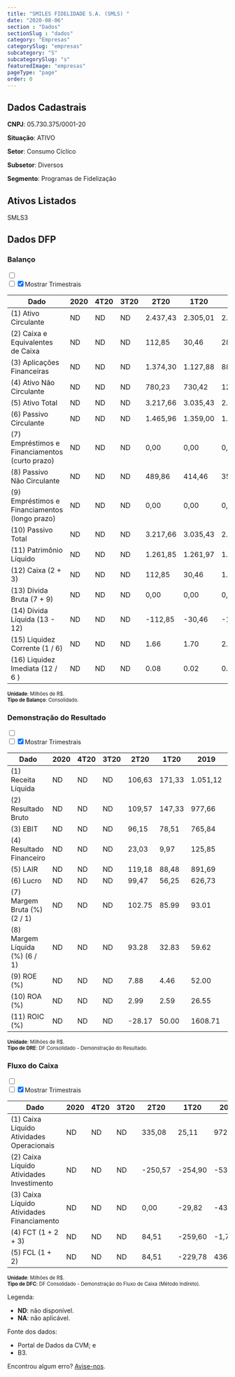 ```yaml
---  
title: "SMILES FIDELIDADE S.A. (SMLS) "  
date: "2020-08-06"  
section : "Dados"  
sectionSlug : "dados"  
category: "Empresas"  
categorySlug: "empresas"  
subcategory: "S"  
subcategorySlug: "s"  
featuredImage: "empresas"  
pageType: "page"  
order: 0  
---
```



## Dados Cadastrais


**CNPJ**: 05.730.375/0001-20

**Situação**: ATIVO

**Setor**: Consumo Cíclico

**Subsetor**: Diversos

**Segmento**: Programas de Fidelização


## Ativos Listados


SMLS3 


## Dados DFP

### Balanço
  
<input type='checkbox' class='toggleCommand' id='toggleBalanco' name='toggleBalanco'>  
<div class='filter-group-balanco'>  
<div class='check_button_balanco'>  
<label for='toggleBalanco'>  
<input type='checkbox' data-filter-col='trimBalanco'><input type='checkbox' data-filter-col='trimBalanco' checked><span>Mostrar Trimestrais</span>  
</label>  
</div>  
</div>  
<div class='overflow balancoTableWrapper'>  
<table class='balancoTable'>  
<thead>  
<tr>  
<th class='dataHeader fixedLeftColumn'>Dado</th>  
<th>2020</th>  
<th class='trimHeader' data-col='trimBalanco'>4T20</th>  
<th class='trimHeader' data-col='trimBalanco'>3T20</th>  
<th class='trimHeader' data-col='trimBalanco'>2T20</th>  
<th class='trimHeader' data-col='trimBalanco'>1T20</th>  
<th>2019</th>  
<th class='trimHeader' data-col='trimBalanco'>4T19</th>  
<th class='trimHeader' data-col='trimBalanco'>3T19</th>  
<th class='trimHeader' data-col='trimBalanco'>2T19</th>  
<th class='trimHeader' data-col='trimBalanco'>1T19</th>  
<th>2018</th>  
<th class='trimHeader' data-col='trimBalanco'>4T18</th>  
<th class='trimHeader' data-col='trimBalanco'>3T18</th>  
<th class='trimHeader' data-col='trimBalanco'>2T18</th>  
<th class='trimHeader' data-col='trimBalanco'>1T18</th>  
<th>2017</th>  
<th class='trimHeader' data-col='trimBalanco'>4T17</th>  
<th class='trimHeader' data-col='trimBalanco'>3T17</th>  
<th class='trimHeader' data-col='trimBalanco'>2T17</th>  
<th class='trimHeader' data-col='trimBalanco'>1T17</th>  
<th>2016</th>  
<th class='trimHeader' data-col='trimBalanco'>4T16</th>  
<th class='trimHeader' data-col='trimBalanco'>3T16</th>  
<th class='trimHeader' data-col='trimBalanco'>2T16</th>  
<th class='trimHeader' data-col='trimBalanco'>1T16</th>  
<th>2015</th>  
<th class='trimHeader' data-col='trimBalanco'>4T15</th>  
<th class='trimHeader' data-col='trimBalanco'>3T15</th>  
<th class='trimHeader' data-col='trimBalanco'>2T15</th>  
<th class='trimHeader' data-col='trimBalanco'>1T15</th>  
</tr>  
</thead>  
<tbody>  
<tr class='trContaAtivo'>  
<td class='leftAlignCell rowDescription fixedLeftColumn'>(1) Ativo Circulante</td>  
<td>ND</td>  
<td data-col='trimBalanco' class='trimData'>ND</td>  
<td data-col='trimBalanco' class='trimData'>ND</td>  
<td data-col='trimBalanco' class='trimData'>2.437,43</td>  
<td data-col='trimBalanco' class='trimData'>2.305,01</td>  
<td>2.763,45</td>  
<td data-col='trimBalanco' class='trimData'>2.763,45</td>  
<td data-col='trimBalanco' class='trimData'>2.557,84</td>  
<td data-col='trimBalanco' class='trimData'>2.383,69</td>  
<td data-col='trimBalanco' class='trimData'>2.580,49</td>  
<td>2.365,79</td>  
<td data-col='trimBalanco' class='trimData'>2.365,79</td>  
<td data-col='trimBalanco' class='trimData'>2.319,74</td>  
<td data-col='trimBalanco' class='trimData'>1.835,19</td>  
<td data-col='trimBalanco' class='trimData'>2.110,45</td>  
<td>1.901,67</td>  
<td data-col='trimBalanco' class='trimData'>1.901,67</td>  
<td data-col='trimBalanco' class='trimData'>1.618,88</td>  
<td data-col='trimBalanco' class='trimData'>1.901,67</td>  
<td data-col='trimBalanco' class='trimData'>1.901,67</td>  
<td>ND</td>  
<td data-col='trimBalanco' class='trimData'>ND</td>  
<td data-col='trimBalanco' class='trimData'>0,00</td>  
<td data-col='trimBalanco' class='trimData'>ND</td>  
<td data-col='trimBalanco' class='trimData'>ND</td>  
<td>ND</td>  
<td data-col='trimBalanco' class='trimData'>ND</td>  
<td data-col='trimBalanco' class='trimData'>ND</td>  
<td data-col='trimBalanco' class='trimData'>ND</td>  
<td data-col='trimBalanco' class='trimData'>ND</td>  
</tr>  
<tr class='trContaAtivo'>  
<td class='leftAlignCell rowDescription fixedLeftColumn'>(2) Caixa e Equivalentes de Caixa</td>  
<td>ND</td>  
<td data-col='trimBalanco' class='trimData'>ND</td>  
<td data-col='trimBalanco' class='trimData'>ND</td>  
<td data-col='trimBalanco' class='trimData'>112,85</td>  
<td data-col='trimBalanco' class='trimData'>30,46</td>  
<td>287,85</td>  
<td data-col='trimBalanco' class='trimData'>287,85</td>  
<td data-col='trimBalanco' class='trimData'>20,98</td>  
<td data-col='trimBalanco' class='trimData'>14,40</td>  
<td data-col='trimBalanco' class='trimData'>688,57</td>  
<td>290,85</td>  
<td data-col='trimBalanco' class='trimData'>290,85</td>  
<td data-col='trimBalanco' class='trimData'>227,05</td>  
<td data-col='trimBalanco' class='trimData'>281,30</td>  
<td data-col='trimBalanco' class='trimData'>291,10</td>  
<td>446,19</td>  
<td data-col='trimBalanco' class='trimData'>446,19</td>  
<td data-col='trimBalanco' class='trimData'>203,68</td>  
<td data-col='trimBalanco' class='trimData'>446,19</td>  
<td data-col='trimBalanco' class='trimData'>446,19</td>  
<td>ND</td>  
<td data-col='trimBalanco' class='trimData'>ND</td>  
<td data-col='trimBalanco' class='trimData'>0,00</td>  
<td data-col='trimBalanco' class='trimData'>ND</td>  
<td data-col='trimBalanco' class='trimData'>ND</td>  
<td>ND</td>  
<td data-col='trimBalanco' class='trimData'>ND</td>  
<td data-col='trimBalanco' class='trimData'>ND</td>  
<td data-col='trimBalanco' class='trimData'>ND</td>  
<td data-col='trimBalanco' class='trimData'>ND</td>  
</tr>  
<tr class='trContaAtivo'>  
<td class='leftAlignCell rowDescription fixedLeftColumn'>(3) Aplicações Financeiras</td>  
<td>ND</td>  
<td data-col='trimBalanco' class='trimData'>ND</td>  
<td data-col='trimBalanco' class='trimData'>ND</td>  
<td data-col='trimBalanco' class='trimData'>1.374,30</td>  
<td data-col='trimBalanco' class='trimData'>1.127,88</td>  
<td>886,07</td>  
<td data-col='trimBalanco' class='trimData'>886,07</td>  
<td data-col='trimBalanco' class='trimData'>926,74</td>  
<td data-col='trimBalanco' class='trimData'>763,84</td>  
<td data-col='trimBalanco' class='trimData'>354,59</td>  
<td>384,46</td>  
<td data-col='trimBalanco' class='trimData'>384,46</td>  
<td data-col='trimBalanco' class='trimData'>519,36</td>  
<td data-col='trimBalanco' class='trimData'>450,43</td>  
<td data-col='trimBalanco' class='trimData'>541,65</td>  
<td>221,24</td>  
<td data-col='trimBalanco' class='trimData'>221,24</td>  
<td data-col='trimBalanco' class='trimData'>173,88</td>  
<td data-col='trimBalanco' class='trimData'>221,24</td>  
<td data-col='trimBalanco' class='trimData'>221,24</td>  
<td>ND</td>  
<td data-col='trimBalanco' class='trimData'>ND</td>  
<td data-col='trimBalanco' class='trimData'>0,00</td>  
<td data-col='trimBalanco' class='trimData'>ND</td>  
<td data-col='trimBalanco' class='trimData'>ND</td>  
<td>ND</td>  
<td data-col='trimBalanco' class='trimData'>ND</td>  
<td data-col='trimBalanco' class='trimData'>ND</td>  
<td data-col='trimBalanco' class='trimData'>ND</td>  
<td data-col='trimBalanco' class='trimData'>ND</td>  
</tr>  
<tr class='trContaAtivo'>  
<td class='leftAlignCell rowDescription fixedLeftColumn'>(4) Ativo Não Circulante</td>  
<td>ND</td>  
<td data-col='trimBalanco' class='trimData'>ND</td>  
<td data-col='trimBalanco' class='trimData'>ND</td>  
<td data-col='trimBalanco' class='trimData'>780,23</td>  
<td data-col='trimBalanco' class='trimData'>730,42</td>  
<td>121,14</td>  
<td data-col='trimBalanco' class='trimData'>121,14</td>  
<td data-col='trimBalanco' class='trimData'>72,51</td>  
<td data-col='trimBalanco' class='trimData'>92,88</td>  
<td data-col='trimBalanco' class='trimData'>136,63</td>  
<td>269,34</td>  
<td data-col='trimBalanco' class='trimData'>269,34</td>  
<td data-col='trimBalanco' class='trimData'>257,73</td>  
<td data-col='trimBalanco' class='trimData'>223,67</td>  
<td data-col='trimBalanco' class='trimData'>242,72</td>  
<td>269,24</td>  
<td data-col='trimBalanco' class='trimData'>269,24</td>  
<td data-col='trimBalanco' class='trimData'>479,32</td>  
<td data-col='trimBalanco' class='trimData'>269,24</td>  
<td data-col='trimBalanco' class='trimData'>269,24</td>  
<td>ND</td>  
<td data-col='trimBalanco' class='trimData'>ND</td>  
<td data-col='trimBalanco' class='trimData'>0,00</td>  
<td data-col='trimBalanco' class='trimData'>ND</td>  
<td data-col='trimBalanco' class='trimData'>ND</td>  
<td>ND</td>  
<td data-col='trimBalanco' class='trimData'>ND</td>  
<td data-col='trimBalanco' class='trimData'>ND</td>  
<td data-col='trimBalanco' class='trimData'>ND</td>  
<td data-col='trimBalanco' class='trimData'>ND</td>  
</tr>  
<tr class='trContaAtivo'>  
<td class='leftAlignCell rowDescription fixedLeftColumn'>(5) Ativo Total</td>  
<td>ND</td>  
<td data-col='trimBalanco' class='trimData'>ND</td>  
<td data-col='trimBalanco' class='trimData'>ND</td>  
<td data-col='trimBalanco' class='trimData'>3.217,66</td>  
<td data-col='trimBalanco' class='trimData'>3.035,43</td>  
<td>2.884,58</td>  
<td data-col='trimBalanco' class='trimData'>2.884,58</td>  
<td data-col='trimBalanco' class='trimData'>2.630,35</td>  
<td data-col='trimBalanco' class='trimData'>2.476,58</td>  
<td data-col='trimBalanco' class='trimData'>2.717,12</td>  
<td>2.635,13</td>  
<td data-col='trimBalanco' class='trimData'>2.635,13</td>  
<td data-col='trimBalanco' class='trimData'>2.577,47</td>  
<td data-col='trimBalanco' class='trimData'>2.058,86</td>  
<td data-col='trimBalanco' class='trimData'>2.353,17</td>  
<td>2.170,91</td>  
<td data-col='trimBalanco' class='trimData'>2.170,91</td>  
<td data-col='trimBalanco' class='trimData'>2.098,20</td>  
<td data-col='trimBalanco' class='trimData'>2.170,91</td>  
<td data-col='trimBalanco' class='trimData'>2.170,91</td>  
<td>ND</td>  
<td data-col='trimBalanco' class='trimData'>ND</td>  
<td data-col='trimBalanco' class='trimData'>0,00</td>  
<td data-col='trimBalanco' class='trimData'>ND</td>  
<td data-col='trimBalanco' class='trimData'>ND</td>  
<td>ND</td>  
<td data-col='trimBalanco' class='trimData'>ND</td>  
<td data-col='trimBalanco' class='trimData'>ND</td>  
<td data-col='trimBalanco' class='trimData'>ND</td>  
<td data-col='trimBalanco' class='trimData'>ND</td>  
</tr>  
<tr class='trContaPassivo'>  
<td class='leftAlignCell rowDescription fixedLeftColumn'>(6) Passivo Circulante</td>  
<td>ND</td>  
<td data-col='trimBalanco' class='trimData'>ND</td>  
<td data-col='trimBalanco' class='trimData'>ND</td>  
<td data-col='trimBalanco' class='trimData'>1.465,96</td>  
<td data-col='trimBalanco' class='trimData'>1.359,00</td>  
<td>1.321,53</td>  
<td data-col='trimBalanco' class='trimData'>1.321,53</td>  
<td data-col='trimBalanco' class='trimData'>1.136,97</td>  
<td data-col='trimBalanco' class='trimData'>1.126,80</td>  
<td data-col='trimBalanco' class='trimData'>1.255,93</td>  
<td>1.347,68</td>  
<td data-col='trimBalanco' class='trimData'>1.347,68</td>  
<td data-col='trimBalanco' class='trimData'>1.343,99</td>  
<td data-col='trimBalanco' class='trimData'>1.057,72</td>  
<td data-col='trimBalanco' class='trimData'>1.135,08</td>  
<td>1.096,36</td>  
<td data-col='trimBalanco' class='trimData'>1.096,36</td>  
<td data-col='trimBalanco' class='trimData'>1.039,89</td>  
<td data-col='trimBalanco' class='trimData'>1.096,36</td>  
<td data-col='trimBalanco' class='trimData'>1.096,36</td>  
<td>ND</td>  
<td data-col='trimBalanco' class='trimData'>ND</td>  
<td data-col='trimBalanco' class='trimData'>0,00</td>  
<td data-col='trimBalanco' class='trimData'>ND</td>  
<td data-col='trimBalanco' class='trimData'>ND</td>  
<td>ND</td>  
<td data-col='trimBalanco' class='trimData'>ND</td>  
<td data-col='trimBalanco' class='trimData'>ND</td>  
<td data-col='trimBalanco' class='trimData'>ND</td>  
<td data-col='trimBalanco' class='trimData'>ND</td>  
</tr>  
<tr class='trContaPassivo'>  
<td class='leftAlignCell rowDescription fixedLeftColumn'>(7) Empréstimos e Financiamentos (curto prazo)</td>  
<td>ND</td>  
<td data-col='trimBalanco' class='trimData'>ND</td>  
<td data-col='trimBalanco' class='trimData'>ND</td>  
<td data-col='trimBalanco' class='trimData'>0,00</td>  
<td data-col='trimBalanco' class='trimData'>0,00</td>  
<td>0,00</td>  
<td data-col='trimBalanco' class='trimData'>0,00</td>  
<td data-col='trimBalanco' class='trimData'>0,00</td>  
<td data-col='trimBalanco' class='trimData'>0,00</td>  
<td data-col='trimBalanco' class='trimData'>0,00</td>  
<td>0,00</td>  
<td data-col='trimBalanco' class='trimData'>0,00</td>  
<td data-col='trimBalanco' class='trimData'>0,00</td>  
<td data-col='trimBalanco' class='trimData'>0,00</td>  
<td data-col='trimBalanco' class='trimData'>0,00</td>  
<td>0,00</td>  
<td data-col='trimBalanco' class='trimData'>0,00</td>  
<td data-col='trimBalanco' class='trimData'>0,00</td>  
<td data-col='trimBalanco' class='trimData'>0,00</td>  
<td data-col='trimBalanco' class='trimData'>0,00</td>  
<td>ND</td>  
<td data-col='trimBalanco' class='trimData'>ND</td>  
<td data-col='trimBalanco' class='trimData'>0,00</td>  
<td data-col='trimBalanco' class='trimData'>ND</td>  
<td data-col='trimBalanco' class='trimData'>ND</td>  
<td>ND</td>  
<td data-col='trimBalanco' class='trimData'>ND</td>  
<td data-col='trimBalanco' class='trimData'>ND</td>  
<td data-col='trimBalanco' class='trimData'>ND</td>  
<td data-col='trimBalanco' class='trimData'>ND</td>  
</tr>  
<tr class='trContaPassivo'>  
<td class='leftAlignCell rowDescription fixedLeftColumn'>(8) Passivo Não Circulante</td>  
<td>ND</td>  
<td data-col='trimBalanco' class='trimData'>ND</td>  
<td data-col='trimBalanco' class='trimData'>ND</td>  
<td data-col='trimBalanco' class='trimData'>489,86</td>  
<td data-col='trimBalanco' class='trimData'>414,46</td>  
<td>357,71</td>  
<td data-col='trimBalanco' class='trimData'>357,71</td>  
<td data-col='trimBalanco' class='trimData'>331,45</td>  
<td data-col='trimBalanco' class='trimData'>337,91</td>  
<td data-col='trimBalanco' class='trimData'>321,34</td>  
<td>273,21</td>  
<td data-col='trimBalanco' class='trimData'>273,21</td>  
<td data-col='trimBalanco' class='trimData'>242,42</td>  
<td data-col='trimBalanco' class='trimData'>222,74</td>  
<td data-col='trimBalanco' class='trimData'>204,15</td>  
<td>202,84</td>  
<td data-col='trimBalanco' class='trimData'>202,84</td>  
<td data-col='trimBalanco' class='trimData'>204,51</td>  
<td data-col='trimBalanco' class='trimData'>202,84</td>  
<td data-col='trimBalanco' class='trimData'>202,84</td>  
<td>ND</td>  
<td data-col='trimBalanco' class='trimData'>ND</td>  
<td data-col='trimBalanco' class='trimData'>0,00</td>  
<td data-col='trimBalanco' class='trimData'>ND</td>  
<td data-col='trimBalanco' class='trimData'>ND</td>  
<td>ND</td>  
<td data-col='trimBalanco' class='trimData'>ND</td>  
<td data-col='trimBalanco' class='trimData'>ND</td>  
<td data-col='trimBalanco' class='trimData'>ND</td>  
<td data-col='trimBalanco' class='trimData'>ND</td>  
</tr>  
<tr class='trContaPassivo'>  
<td class='leftAlignCell rowDescription fixedLeftColumn'>(9) Empréstimos e Financiamentos (longo prazo)</td>  
<td>ND</td>  
<td data-col='trimBalanco' class='trimData'>ND</td>  
<td data-col='trimBalanco' class='trimData'>ND</td>  
<td data-col='trimBalanco' class='trimData'>0,00</td>  
<td data-col='trimBalanco' class='trimData'>0,00</td>  
<td>0,00</td>  
<td data-col='trimBalanco' class='trimData'>0,00</td>  
<td data-col='trimBalanco' class='trimData'>0,00</td>  
<td data-col='trimBalanco' class='trimData'>0,00</td>  
<td data-col='trimBalanco' class='trimData'>0,00</td>  
<td>0,00</td>  
<td data-col='trimBalanco' class='trimData'>0,00</td>  
<td data-col='trimBalanco' class='trimData'>0,00</td>  
<td data-col='trimBalanco' class='trimData'>0,00</td>  
<td data-col='trimBalanco' class='trimData'>0,00</td>  
<td>0,00</td>  
<td data-col='trimBalanco' class='trimData'>0,00</td>  
<td data-col='trimBalanco' class='trimData'>0,00</td>  
<td data-col='trimBalanco' class='trimData'>0,00</td>  
<td data-col='trimBalanco' class='trimData'>0,00</td>  
<td>ND</td>  
<td data-col='trimBalanco' class='trimData'>ND</td>  
<td data-col='trimBalanco' class='trimData'>0,00</td>  
<td data-col='trimBalanco' class='trimData'>ND</td>  
<td data-col='trimBalanco' class='trimData'>ND</td>  
<td>ND</td>  
<td data-col='trimBalanco' class='trimData'>ND</td>  
<td data-col='trimBalanco' class='trimData'>ND</td>  
<td data-col='trimBalanco' class='trimData'>ND</td>  
<td data-col='trimBalanco' class='trimData'>ND</td>  
</tr>  
<tr class='trContaPassivo'>  
<td class='leftAlignCell rowDescription fixedLeftColumn'>(10) Passivo Total</td>  
<td>ND</td>  
<td data-col='trimBalanco' class='trimData'>ND</td>  
<td data-col='trimBalanco' class='trimData'>ND</td>  
<td data-col='trimBalanco' class='trimData'>3.217,66</td>  
<td data-col='trimBalanco' class='trimData'>3.035,43</td>  
<td>2.884,58</td>  
<td data-col='trimBalanco' class='trimData'>2.884,58</td>  
<td data-col='trimBalanco' class='trimData'>2.630,35</td>  
<td data-col='trimBalanco' class='trimData'>2.476,58</td>  
<td data-col='trimBalanco' class='trimData'>2.717,12</td>  
<td>2.635,13</td>  
<td data-col='trimBalanco' class='trimData'>2.635,13</td>  
<td data-col='trimBalanco' class='trimData'>2.577,47</td>  
<td data-col='trimBalanco' class='trimData'>2.058,86</td>  
<td data-col='trimBalanco' class='trimData'>2.353,17</td>  
<td>2.170,91</td>  
<td data-col='trimBalanco' class='trimData'>2.170,91</td>  
<td data-col='trimBalanco' class='trimData'>2.098,20</td>  
<td data-col='trimBalanco' class='trimData'>2.170,91</td>  
<td data-col='trimBalanco' class='trimData'>2.170,91</td>  
<td>ND</td>  
<td data-col='trimBalanco' class='trimData'>ND</td>  
<td data-col='trimBalanco' class='trimData'>0,00</td>  
<td data-col='trimBalanco' class='trimData'>ND</td>  
<td data-col='trimBalanco' class='trimData'>ND</td>  
<td>ND</td>  
<td data-col='trimBalanco' class='trimData'>ND</td>  
<td data-col='trimBalanco' class='trimData'>ND</td>  
<td data-col='trimBalanco' class='trimData'>ND</td>  
<td data-col='trimBalanco' class='trimData'>ND</td>  
</tr>  
<tr class='trContaPassivo'>  
<td class='leftAlignCell rowDescription fixedLeftColumn'>(11) Patrimônio Líquido</td>  
<td>ND</td>  
<td data-col='trimBalanco' class='trimData'>ND</td>  
<td data-col='trimBalanco' class='trimData'>ND</td>  
<td data-col='trimBalanco' class='trimData'>1.261,85</td>  
<td data-col='trimBalanco' class='trimData'>1.261,97</td>  
<td>1.205,34</td>  
<td data-col='trimBalanco' class='trimData'>1.205,34</td>  
<td data-col='trimBalanco' class='trimData'>1.161,93</td>  
<td data-col='trimBalanco' class='trimData'>1.011,87</td>  
<td data-col='trimBalanco' class='trimData'>1.139,85</td>  
<td>1.014,23</td>  
<td data-col='trimBalanco' class='trimData'>1.014,23</td>  
<td data-col='trimBalanco' class='trimData'>991,06</td>  
<td data-col='trimBalanco' class='trimData'>778,40</td>  
<td data-col='trimBalanco' class='trimData'>1.013,94</td>  
<td>871,72</td>  
<td data-col='trimBalanco' class='trimData'>871,72</td>  
<td data-col='trimBalanco' class='trimData'>853,80</td>  
<td data-col='trimBalanco' class='trimData'>871,72</td>  
<td data-col='trimBalanco' class='trimData'>871,72</td>  
<td>ND</td>  
<td data-col='trimBalanco' class='trimData'>ND</td>  
<td data-col='trimBalanco' class='trimData'>0,00</td>  
<td data-col='trimBalanco' class='trimData'>ND</td>  
<td data-col='trimBalanco' class='trimData'>ND</td>  
<td>ND</td>  
<td data-col='trimBalanco' class='trimData'>ND</td>  
<td data-col='trimBalanco' class='trimData'>ND</td>  
<td data-col='trimBalanco' class='trimData'>ND</td>  
<td data-col='trimBalanco' class='trimData'>ND</td>  
</tr>  
<tr>  
<td class='leftAlignCell rowDescription fixedLeftColumn'>(12) Caixa (2 + 3)</td>  
<td>ND</td>  
<td data-col='trimBalanco' class='trimData'>ND</td>  
<td data-col='trimBalanco' class='trimData'>ND</td>  
<td class='positiveNumber trimData' data-col='trimBalanco'>112,85</td>  
<td class='positiveNumber trimData' data-col='trimBalanco'>30,46</td>  
<td class='positiveNumber'>1.173,91</td>  
<td class='positiveNumber trimData' data-col='trimBalanco'>287,85</td>  
<td class='positiveNumber trimData' data-col='trimBalanco'>20,98</td>  
<td class='positiveNumber trimData' data-col='trimBalanco'>14,40</td>  
<td class='positiveNumber trimData' data-col='trimBalanco'>688,57</td>  
<td class='positiveNumber'>675,31</td>  
<td class='positiveNumber trimData' data-col='trimBalanco'>290,85</td>  
<td class='positiveNumber trimData' data-col='trimBalanco'>227,05</td>  
<td class='positiveNumber trimData' data-col='trimBalanco'>281,30</td>  
<td class='positiveNumber trimData' data-col='trimBalanco'>291,10</td>  
<td class='positiveNumber'>667,43</td>  
<td class='positiveNumber trimData' data-col='trimBalanco'>446,19</td>  
<td class='positiveNumber trimData' data-col='trimBalanco'>203,68</td>  
<td class='positiveNumber trimData' data-col='trimBalanco'>446,19</td>  
<td class='positiveNumber trimData' data-col='trimBalanco'>446,19</td>  
<td>ND</td>  
<td data-col='trimBalanco' class='trimData'>ND</td>  
<td class='negativeNumber trimData' data-col='trimBalanco'>0,00</td>  
<td data-col='trimBalanco' class='trimData'>ND</td>  
<td data-col='trimBalanco' class='trimData'>ND</td>  
<td>ND</td>  
<td data-col='trimBalanco' class='trimData'>ND</td>  
<td data-col='trimBalanco' class='trimData'>ND</td>  
<td data-col='trimBalanco' class='trimData'>ND</td>  
<td data-col='trimBalanco' class='trimData'>ND</td>  
</tr>  
<tr class='trDividaBruta'>  
<td class='leftAlignCell rowDescription fixedLeftColumn'>(13) Dívida Bruta (7 + 9)</td>  
<td>ND</td>  
<td data-col='trimBalanco' class='trimData'>ND</td>  
<td data-col='trimBalanco' class='trimData'>ND</td>  
<td class='positiveNumber trimData' data-col='trimBalanco'>0,00</td>  
<td class='positiveNumber trimData' data-col='trimBalanco'>0,00</td>  
<td class='positiveNumber'>0,00</td>  
<td class='positiveNumber trimData' data-col='trimBalanco'>0,00</td>  
<td class='positiveNumber trimData' data-col='trimBalanco'>0,00</td>  
<td class='positiveNumber trimData' data-col='trimBalanco'>0,00</td>  
<td class='positiveNumber trimData' data-col='trimBalanco'>0,00</td>  
<td class='positiveNumber'>0,00</td>  
<td class='positiveNumber trimData' data-col='trimBalanco'>0,00</td>  
<td class='positiveNumber trimData' data-col='trimBalanco'>0,00</td>  
<td class='positiveNumber trimData' data-col='trimBalanco'>0,00</td>  
<td class='positiveNumber trimData' data-col='trimBalanco'>0,00</td>  
<td class='positiveNumber'>0,00</td>  
<td class='positiveNumber trimData' data-col='trimBalanco'>0,00</td>  
<td class='positiveNumber trimData' data-col='trimBalanco'>0,00</td>  
<td class='positiveNumber trimData' data-col='trimBalanco'>0,00</td>  
<td class='positiveNumber trimData' data-col='trimBalanco'>0,00</td>  
<td>ND</td>  
<td data-col='trimBalanco' class='trimData'>ND</td>  
<td class='positiveNumber trimData' data-col='trimBalanco'>0,00</td>  
<td data-col='trimBalanco' class='trimData'>ND</td>  
<td data-col='trimBalanco' class='trimData'>ND</td>  
<td>ND</td>  
<td data-col='trimBalanco' class='trimData'>ND</td>  
<td data-col='trimBalanco' class='trimData'>ND</td>  
<td data-col='trimBalanco' class='trimData'>ND</td>  
<td data-col='trimBalanco' class='trimData'>ND</td>  
</tr>  
<tr>  
<td class='leftAlignCell rowDescription fixedLeftColumn'>(14) Dívida Líquida  (13 - 12)</td>  
<td>ND</td>  
<td data-col='trimBalanco' class='trimData'>ND</td>  
<td data-col='trimBalanco' class='trimData'>ND</td>  
<td class='positiveNumber trimData' data-col='trimBalanco'>-112,85</td>  
<td class='positiveNumber trimData' data-col='trimBalanco'>-30,46</td>  
<td class='positiveNumber'>-1.173,91</td>  
<td class='positiveNumber trimData' data-col='trimBalanco'>-287,85</td>  
<td class='positiveNumber trimData' data-col='trimBalanco'>-20,98</td>  
<td class='positiveNumber trimData' data-col='trimBalanco'>-14,40</td>  
<td class='positiveNumber trimData' data-col='trimBalanco'>-688,57</td>  
<td class='positiveNumber'>-675,31</td>  
<td class='positiveNumber trimData' data-col='trimBalanco'>-290,85</td>  
<td class='positiveNumber trimData' data-col='trimBalanco'>-227,05</td>  
<td class='positiveNumber trimData' data-col='trimBalanco'>-281,30</td>  
<td class='positiveNumber trimData' data-col='trimBalanco'>-291,10</td>  
<td class='positiveNumber'>-667,43</td>  
<td class='positiveNumber trimData' data-col='trimBalanco'>-446,19</td>  
<td class='positiveNumber trimData' data-col='trimBalanco'>-203,68</td>  
<td class='positiveNumber trimData' data-col='trimBalanco'>-446,19</td>  
<td class='positiveNumber trimData' data-col='trimBalanco'>-446,19</td>  
<td>ND</td>  
<td data-col='trimBalanco' class='trimData'>ND</td>  
<td class='positiveNumber trimData' data-col='trimBalanco'>0,00</td>  
<td data-col='trimBalanco' class='trimData'>ND</td>  
<td data-col='trimBalanco' class='trimData'>ND</td>  
<td>ND</td>  
<td data-col='trimBalanco' class='trimData'>ND</td>  
<td data-col='trimBalanco' class='trimData'>ND</td>  
<td data-col='trimBalanco' class='trimData'>ND</td>  
<td data-col='trimBalanco' class='trimData'>ND</td>  
</tr>  
<tr>  
<td class='leftAlignCell rowDescription fixedLeftColumn'>(15) Liquidez Corrente (1 / 6)</td>  
<td>ND</td>  
<td data-col='trimBalanco' class='trimData'>ND</td>  
<td data-col='trimBalanco' class='trimData'>ND</td>  
<td data-col='trimBalanco' class='trimData'>1.66</td>  
<td data-col='trimBalanco' class='trimData'>1.70</td>  
<td>2.09</td>  
<td data-col='trimBalanco' class='trimData'>2.09</td>  
<td data-col='trimBalanco' class='trimData'>2.25</td>  
<td data-col='trimBalanco' class='trimData'>2.12</td>  
<td data-col='trimBalanco' class='trimData'>2.05</td>  
<td>1.76</td>  
<td data-col='trimBalanco' class='trimData'>1.76</td>  
<td data-col='trimBalanco' class='trimData'>1.73</td>  
<td data-col='trimBalanco' class='trimData'>1.74</td>  
<td data-col='trimBalanco' class='trimData'>1.86</td>  
<td>1.73</td>  
<td data-col='trimBalanco' class='trimData'>1.73</td>  
<td data-col='trimBalanco' class='trimData'>1.56</td>  
<td data-col='trimBalanco' class='trimData'>1.73</td>  
<td data-col='trimBalanco' class='trimData'>1.73</td>  
<td>ND</td>  
<td data-col='trimBalanco' class='trimData'>ND</td>  
<td data-col='trimBalanco' class='trimData'>NA</td>  
<td data-col='trimBalanco' class='trimData'>ND</td>  
<td data-col='trimBalanco' class='trimData'>ND</td>  
<td>ND</td>  
<td data-col='trimBalanco' class='trimData'>ND</td>  
<td data-col='trimBalanco' class='trimData'>ND</td>  
<td data-col='trimBalanco' class='trimData'>ND</td>  
<td data-col='trimBalanco' class='trimData'>ND</td>  
</tr>  
<tr>  
<td class='leftAlignCell rowDescription fixedLeftColumn'>(16) Liquidez Imediata  (12 / 6 )</td>  
<td>ND</td>  
<td data-col='trimBalanco' class='trimData'>ND</td>  
<td data-col='trimBalanco' class='trimData'>ND</td>  
<td data-col='trimBalanco' class='trimData'>0.08</td>  
<td data-col='trimBalanco' class='trimData'>0.02</td>  
<td>0.89</td>  
<td data-col='trimBalanco' class='trimData'>0.22</td>  
<td data-col='trimBalanco' class='trimData'>0.02</td>  
<td data-col='trimBalanco' class='trimData'>0.01</td>  
<td data-col='trimBalanco' class='trimData'>0.55</td>  
<td>0.50</td>  
<td data-col='trimBalanco' class='trimData'>0.22</td>  
<td data-col='trimBalanco' class='trimData'>0.17</td>  
<td data-col='trimBalanco' class='trimData'>0.27</td>  
<td data-col='trimBalanco' class='trimData'>0.26</td>  
<td>0.61</td>  
<td data-col='trimBalanco' class='trimData'>0.41</td>  
<td data-col='trimBalanco' class='trimData'>0.20</td>  
<td data-col='trimBalanco' class='trimData'>0.41</td>  
<td data-col='trimBalanco' class='trimData'>0.41</td>  
<td>ND</td>  
<td data-col='trimBalanco' class='trimData'>ND</td>  
<td data-col='trimBalanco' class='trimData'>NA</td>  
<td data-col='trimBalanco' class='trimData'>ND</td>  
<td data-col='trimBalanco' class='trimData'>ND</td>  
<td>ND</td>  
<td data-col='trimBalanco' class='trimData'>ND</td>  
<td data-col='trimBalanco' class='trimData'>ND</td>  
<td data-col='trimBalanco' class='trimData'>ND</td>  
<td data-col='trimBalanco' class='trimData'>ND</td>  
</tr>  
</tbody>  
</table>  
</div>  
<p style='font-size:0.7rem; margin:0px;'><strong>Unidade</strong>: Milhões de R$.</p>  
<p style='font-size:0.7rem; margin:0px;'><strong>Tipo de Balanço</strong>: Consolidado.</p>


### Demonstração do Resultado
  
<input type='checkbox' class='toggleCommand' id='toggleDRE' name='toggleDRE'>  
<div class='filter-group-dre'>  
<div class='check_button_dre'>  
<label for='toggleDRE'>  
<input type='checkbox' data-filter-col='trimDRE'><input type='checkbox' data-filter-col='trimDRE' checked><span>Mostrar Trimestrais</span>  
</label>  
</div>  
</div>  
<div class='overflow balancoTableWrapper'>  
<table class='balancoTable'>  
<thead>  
<tr>  
<th class='dataHeader fixedLeftColumn'>Dado</th>  
<th>2020</th>  
<th class='trimHeader' data-col='trimDRE'>4T20</th>  
<th class='trimHeader' data-col='trimDRE'>3T20</th>  
<th class='trimHeader' data-col='trimDRE'>2T20</th>  
<th class='trimHeader' data-col='trimDRE'>1T20</th>  
<th>2019</th>  
<th class='trimHeader' data-col='trimDRE'>4T19</th>  
<th class='trimHeader' data-col='trimDRE'>3T19</th>  
<th class='trimHeader' data-col='trimDRE'>2T19</th>  
<th class='trimHeader' data-col='trimDRE'>1T19</th>  
<th>2018</th>  
<th class='trimHeader' data-col='trimDRE'>4T18</th>  
<th class='trimHeader' data-col='trimDRE'>3T18</th>  
<th class='trimHeader' data-col='trimDRE'>2T18</th>  
<th class='trimHeader' data-col='trimDRE'>1T18</th>  
<th>2017</th>  
<th class='trimHeader' data-col='trimDRE'>4T17</th>  
<th class='trimHeader' data-col='trimDRE'>3T17</th>  
<th class='trimHeader' data-col='trimDRE'>2T17</th>  
<th class='trimHeader' data-col='trimDRE'>1T17</th>  
<th>2016</th>  
<th class='trimHeader' data-col='trimDRE'>4T16</th>  
<th class='trimHeader' data-col='trimDRE'>3T16</th>  
<th class='trimHeader' data-col='trimDRE'>2T16</th>  
<th class='trimHeader' data-col='trimDRE'>1T16</th>  
<th>2015</th>  
<th class='trimHeader' data-col='trimDRE'>4T15</th>  
<th class='trimHeader' data-col='trimDRE'>3T15</th>  
<th class='trimHeader' data-col='trimDRE'>2T15</th>  
<th class='trimHeader' data-col='trimDRE'>1T15</th>  
</tr>  
</thead>  
<tbody>  
<tr class='trDRE'>  
<td class='leftAlignCell rowDescription fixedLeftColumn'>(1) Receita Líquida</td>  
<td>ND</td>  
<td data-col='trimDRE' class='trimData'>ND</td>  
<td data-col='trimDRE' class='trimData'>ND</td>  
<td data-col='trimDRE' class='trimData' >106,63</td>  
<td data-col='trimDRE' class='trimData' >171,33</td>  
<td>1.051,12</td>  
<td data-col='trimDRE' class='trimData' >253,26</td>  
<td data-col='trimDRE' class='trimData' >279,33</td>  
<td data-col='trimDRE' class='trimData' >277,96</td>  
<td data-col='trimDRE' class='trimData' >240,57</td>  
<td>987,44</td>  
<td data-col='trimDRE' class='trimData' >278,89</td>  
<td data-col='trimDRE' class='trimData' >263,35</td>  
<td data-col='trimDRE' class='trimData' >198,12</td>  
<td data-col='trimDRE' class='trimData' >247,08</td>  
<td>452,11</td>  
<td data-col='trimDRE' class='trimData' >11,32</td>  
<td data-col='trimDRE' class='trimData' >440,79</td>  
<td data-col='trimDRE' class='trimData' >0,00</td>  
<td data-col='trimDRE' class='trimData' >0,00</td>  
<td>0,00</td>  
<td data-col='trimDRE' class='trimData' >0,00</td>  
<td data-col='trimDRE' class='trimData' >0,00</td>  
<td data-col='trimDRE' class='trimData'>ND</td>  
<td data-col='trimDRE' class='trimData'>ND</td>  
<td>ND</td>  
<td data-col='trimDRE' class='trimData'>ND</td>  
<td data-col='trimDRE' class='trimData'>ND</td>  
<td data-col='trimDRE' class='trimData'>ND</td>  
<td data-col='trimDRE' class='trimData'>ND</td>  
</tr>  
<tr class='trDRE'>  
<td class='leftAlignCell rowDescription fixedLeftColumn'>(2) Resultado Bruto</td>  
<td>ND</td>  
<td data-col='trimDRE' class='trimData'>ND</td>  
<td data-col='trimDRE' class='trimData'>ND</td>  
<td data-col='trimDRE' class='trimData positiveNumberGreen' >109,57</td>  
<td data-col='trimDRE' class='trimData positiveNumberGreen' >147,33</td>  
<td class='positiveNumberGreen'>977,66</td>  
<td data-col='trimDRE' class='trimData positiveNumberGreen' >237,47</td>  
<td data-col='trimDRE' class='trimData positiveNumberGreen' >259,95</td>  
<td data-col='trimDRE' class='trimData positiveNumberGreen' >256,90</td>  
<td data-col='trimDRE' class='trimData positiveNumberGreen' >223,34</td>  
<td class='positiveNumberGreen'>929,06</td>  
<td data-col='trimDRE' class='trimData positiveNumberGreen' >262,49</td>  
<td data-col='trimDRE' class='trimData positiveNumberGreen' >248,57</td>  
<td data-col='trimDRE' class='trimData positiveNumberGreen' >183,50</td>  
<td data-col='trimDRE' class='trimData positiveNumberGreen' >234,50</td>  
<td class='positiveNumberGreen'>426,87</td>  
<td data-col='trimDRE' class='trimData positiveNumberGreen' >221,76</td>  
<td data-col='trimDRE' class='trimData positiveNumberGreen' >205,12</td>  
<td data-col='trimDRE' class='trimData negativeNumber' >0,00</td>  
<td data-col='trimDRE' class='trimData negativeNumber' >0,00</td>  
<td class='negativeNumber'>0,00</td>  
<td data-col='trimDRE' class='trimData negativeNumber' >0,00</td>  
<td data-col='trimDRE' class='trimData negativeNumber' >0,00</td>  
<td data-col='trimDRE' class='trimData'>ND</td>  
<td data-col='trimDRE' class='trimData'>ND</td>  
<td>ND</td>  
<td data-col='trimDRE' class='trimData'>ND</td>  
<td data-col='trimDRE' class='trimData'>ND</td>  
<td data-col='trimDRE' class='trimData'>ND</td>  
<td data-col='trimDRE' class='trimData'>ND</td>  
</tr>  
<tr class='trDRE'>  
<td class='leftAlignCell rowDescription fixedLeftColumn'>(3) EBIT</td>  
<td>ND</td>  
<td data-col='trimDRE' class='trimData'>ND</td>  
<td data-col='trimDRE' class='trimData'>ND</td>  
<td data-col='trimDRE' class='trimData positiveNumberGreen' >96,15</td>  
<td data-col='trimDRE' class='trimData positiveNumberGreen' >78,51</td>  
<td class='positiveNumberGreen'>765,84</td>  
<td data-col='trimDRE' class='trimData positiveNumberGreen' >226,84</td>  
<td data-col='trimDRE' class='trimData positiveNumberGreen' >198,65</td>  
<td data-col='trimDRE' class='trimData positiveNumberGreen' >174,66</td>  
<td data-col='trimDRE' class='trimData positiveNumberGreen' >165,69</td>  
<td class='positiveNumberGreen'>741,97</td>  
<td data-col='trimDRE' class='trimData positiveNumberGreen' >200,41</td>  
<td data-col='trimDRE' class='trimData positiveNumberGreen' >227,08</td>  
<td data-col='trimDRE' class='trimData positiveNumberGreen' >130,47</td>  
<td data-col='trimDRE' class='trimData positiveNumberGreen' >184,01</td>  
<td class='positiveNumberGreen'>301,81</td>  
<td data-col='trimDRE' class='trimData positiveNumberGreen' >145,63</td>  
<td data-col='trimDRE' class='trimData positiveNumberGreen' >159,62</td>  
<td data-col='trimDRE' class='trimData negativeNumber' >-3,44</td>  
<td data-col='trimDRE' class='trimData negativeNumber' >0,00</td>  
<td class='negativeNumber'>0,00</td>  
<td data-col='trimDRE' class='trimData negativeNumber' >0,00</td>  
<td data-col='trimDRE' class='trimData negativeNumber' >0,00</td>  
<td data-col='trimDRE' class='trimData'>ND</td>  
<td data-col='trimDRE' class='trimData'>ND</td>  
<td>ND</td>  
<td data-col='trimDRE' class='trimData'>ND</td>  
<td data-col='trimDRE' class='trimData'>ND</td>  
<td data-col='trimDRE' class='trimData'>ND</td>  
<td data-col='trimDRE' class='trimData'>ND</td>  
</tr>  
<tr class='trDRE'>  
<td class='leftAlignCell rowDescription fixedLeftColumn'>(4) Resultado Financeiro</td>  
<td>ND</td>  
<td data-col='trimDRE' class='trimData'>ND</td>  
<td data-col='trimDRE' class='trimData'>ND</td>  
<td data-col='trimDRE' class='trimData positiveNumberGreen' >23,03</td>  
<td data-col='trimDRE' class='trimData positiveNumberGreen' >9,97</td>  
<td class='positiveNumberGreen'>125,85</td>  
<td data-col='trimDRE' class='trimData positiveNumberGreen' >29,33</td>  
<td data-col='trimDRE' class='trimData positiveNumberGreen' >29,46</td>  
<td data-col='trimDRE' class='trimData positiveNumberGreen' >33,00</td>  
<td data-col='trimDRE' class='trimData positiveNumberGreen' >34,07</td>  
<td class='positiveNumberGreen'>221,53</td>  
<td data-col='trimDRE' class='trimData positiveNumberGreen' >41,81</td>  
<td data-col='trimDRE' class='trimData positiveNumberGreen' >96,68</td>  
<td data-col='trimDRE' class='trimData positiveNumberGreen' >38,07</td>  
<td data-col='trimDRE' class='trimData positiveNumberGreen' >44,97</td>  
<td class='positiveNumberGreen'>96,57</td>  
<td data-col='trimDRE' class='trimData positiveNumberGreen' >45,21</td>  
<td data-col='trimDRE' class='trimData positiveNumberGreen' >52,37</td>  
<td data-col='trimDRE' class='trimData negativeNumber' >-1,01</td>  
<td data-col='trimDRE' class='trimData negativeNumber' >0,00</td>  
<td class='negativeNumber'>0,00</td>  
<td data-col='trimDRE' class='trimData negativeNumber' >0,00</td>  
<td data-col='trimDRE' class='trimData negativeNumber' >0,00</td>  
<td data-col='trimDRE' class='trimData'>ND</td>  
<td data-col='trimDRE' class='trimData'>ND</td>  
<td>ND</td>  
<td data-col='trimDRE' class='trimData'>ND</td>  
<td data-col='trimDRE' class='trimData'>ND</td>  
<td data-col='trimDRE' class='trimData'>ND</td>  
<td data-col='trimDRE' class='trimData'>ND</td>  
</tr>  
<tr class='trDRE'>  
<td class='leftAlignCell rowDescription fixedLeftColumn'>(5) LAIR</td>  
<td>ND</td>  
<td data-col='trimDRE' class='trimData'>ND</td>  
<td data-col='trimDRE' class='trimData'>ND</td>  
<td data-col='trimDRE' class='trimData positiveNumberGreen' >119,18</td>  
<td data-col='trimDRE' class='trimData positiveNumberGreen' >88,48</td>  
<td class='positiveNumberGreen'>891,69</td>  
<td data-col='trimDRE' class='trimData positiveNumberGreen' >256,17</td>  
<td data-col='trimDRE' class='trimData positiveNumberGreen' >228,12</td>  
<td data-col='trimDRE' class='trimData positiveNumberGreen' >207,66</td>  
<td data-col='trimDRE' class='trimData positiveNumberGreen' >199,75</td>  
<td class='positiveNumberGreen'>963,49</td>  
<td data-col='trimDRE' class='trimData positiveNumberGreen' >242,21</td>  
<td data-col='trimDRE' class='trimData positiveNumberGreen' >323,76</td>  
<td data-col='trimDRE' class='trimData positiveNumberGreen' >168,54</td>  
<td data-col='trimDRE' class='trimData positiveNumberGreen' >228,98</td>  
<td class='positiveNumberGreen'>398,38</td>  
<td data-col='trimDRE' class='trimData positiveNumberGreen' >190,85</td>  
<td data-col='trimDRE' class='trimData positiveNumberGreen' >211,98</td>  
<td data-col='trimDRE' class='trimData negativeNumber' >-4,44</td>  
<td data-col='trimDRE' class='trimData negativeNumber' >0,00</td>  
<td class='negativeNumber'>0,00</td>  
<td data-col='trimDRE' class='trimData negativeNumber' >0,00</td>  
<td data-col='trimDRE' class='trimData negativeNumber' >0,00</td>  
<td data-col='trimDRE' class='trimData'>ND</td>  
<td data-col='trimDRE' class='trimData'>ND</td>  
<td>ND</td>  
<td data-col='trimDRE' class='trimData'>ND</td>  
<td data-col='trimDRE' class='trimData'>ND</td>  
<td data-col='trimDRE' class='trimData'>ND</td>  
<td data-col='trimDRE' class='trimData'>ND</td>  
</tr>  
<tr class='trDRE'>  
<td class='leftAlignCell rowDescription fixedLeftColumn'>(6) Lucro</td>  
<td>ND</td>  
<td data-col='trimDRE' class='trimData'>ND</td>  
<td data-col='trimDRE' class='trimData'>ND</td>  
<td data-col='trimDRE' class='trimData positiveNumberGreen' >99,47</td>  
<td data-col='trimDRE' class='trimData positiveNumberGreen' >56,25</td>  
<td class='positiveNumberGreen'>626,73</td>  
<td data-col='trimDRE' class='trimData positiveNumberGreen' >179,54</td>  
<td data-col='trimDRE' class='trimData positiveNumberGreen' >149,56</td>  
<td data-col='trimDRE' class='trimData positiveNumberGreen' >155,72</td>  
<td data-col='trimDRE' class='trimData positiveNumberGreen' >141,91</td>  
<td class='positiveNumberGreen'>645,84</td>  
<td data-col='trimDRE' class='trimData positiveNumberGreen' >164,56</td>  
<td data-col='trimDRE' class='trimData positiveNumberGreen' >212,11</td>  
<td data-col='trimDRE' class='trimData positiveNumberGreen' >114,16</td>  
<td data-col='trimDRE' class='trimData positiveNumberGreen' >155,01</td>  
<td class='positiveNumberGreen'>458,05</td>  
<td data-col='trimDRE' class='trimData positiveNumberGreen' >122,99</td>  
<td data-col='trimDRE' class='trimData positiveNumberGreen' >339,50</td>  
<td data-col='trimDRE' class='trimData negativeNumber' >-4,44</td>  
<td data-col='trimDRE' class='trimData negativeNumber' >0,00</td>  
<td class='negativeNumber'>0,00</td>  
<td data-col='trimDRE' class='trimData negativeNumber' >0,00</td>  
<td data-col='trimDRE' class='trimData negativeNumber' >0,00</td>  
<td data-col='trimDRE' class='trimData'>ND</td>  
<td data-col='trimDRE' class='trimData'>ND</td>  
<td>ND</td>  
<td data-col='trimDRE' class='trimData'>ND</td>  
<td data-col='trimDRE' class='trimData'>ND</td>  
<td data-col='trimDRE' class='trimData'>ND</td>  
<td data-col='trimDRE' class='trimData'>ND</td>  
</tr>  
<tr class='trDREMargem'>  
<td class='leftAlignCell rowDescription fixedLeftColumn'>(7) Margem Bruta (%) (2 / 1)</td>  
<td>ND</td>  
<td data-col='trimDRE' class='trimData'>ND</td>  
<td data-col='trimDRE' class='trimData'>ND</td>  
<td data-col='trimDRE' class='trimData'>102.75</td>  
<td data-col='trimDRE' class='trimData'>85.99</td>  
<td>93.01</td>  
<td data-col='trimDRE' class='trimData'>93.76</td>  
<td data-col='trimDRE' class='trimData'>93.06</td>  
<td data-col='trimDRE' class='trimData'>92.42</td>  
<td data-col='trimDRE' class='trimData'>92.84</td>  
<td>94.09</td>  
<td data-col='trimDRE' class='trimData'>94.12</td>  
<td data-col='trimDRE' class='trimData'>94.39</td>  
<td data-col='trimDRE' class='trimData'>92.62</td>  
<td data-col='trimDRE' class='trimData'>94.91</td>  
<td>94.42</td>  
<td data-col='trimDRE' class='trimData'>1958.98</td>  
<td data-col='trimDRE' class='trimData'>46.53</td>  
<td data-col='trimDRE' class='trimData'>NA</td>  
<td data-col='trimDRE' class='trimData'>NA</td>  
<td>NA</td>  
<td data-col='trimDRE' class='trimData'>NA</td>  
<td data-col='trimDRE' class='trimData'>NA</td>  
<td data-col='trimDRE' class='trimData'>ND</td>  
<td data-col='trimDRE' class='trimData'>ND</td>  
<td>ND</td>  
<td data-col='trimDRE' class='trimData'>ND</td>  
<td data-col='trimDRE' class='trimData'>ND</td>  
<td data-col='trimDRE' class='trimData'>ND</td>  
<td data-col='trimDRE' class='trimData'>ND</td>  
</tr>  
<tr class='trDREMargem'>  
<td class='leftAlignCell rowDescription fixedLeftColumn'>(8) Margem Líquida (%) (6 / 1)</td>  
<td>ND</td>  
<td data-col='trimDRE' class='trimData'>ND</td>  
<td data-col='trimDRE' class='trimData'>ND</td>  
<td data-col='trimDRE' class='trimData'>93.28</td>  
<td data-col='trimDRE' class='trimData'>32.83</td>  
<td>59.62</td>  
<td data-col='trimDRE' class='trimData'>70.89</td>  
<td data-col='trimDRE' class='trimData'>53.54</td>  
<td data-col='trimDRE' class='trimData'>56.02</td>  
<td data-col='trimDRE' class='trimData'>58.99</td>  
<td>65.41</td>  
<td data-col='trimDRE' class='trimData'>59.01</td>  
<td data-col='trimDRE' class='trimData'>80.54</td>  
<td data-col='trimDRE' class='trimData'>57.62</td>  
<td data-col='trimDRE' class='trimData'>62.74</td>  
<td>101.31</td>  
<td data-col='trimDRE' class='trimData'>1086.52</td>  
<td data-col='trimDRE' class='trimData'>77.02</td>  
<td data-col='trimDRE' class='trimData'>NA</td>  
<td data-col='trimDRE' class='trimData'>NA</td>  
<td>NA</td>  
<td data-col='trimDRE' class='trimData'>NA</td>  
<td data-col='trimDRE' class='trimData'>NA</td>  
<td data-col='trimDRE' class='trimData'>ND</td>  
<td data-col='trimDRE' class='trimData'>ND</td>  
<td>ND</td>  
<td data-col='trimDRE' class='trimData'>ND</td>  
<td data-col='trimDRE' class='trimData'>ND</td>  
<td data-col='trimDRE' class='trimData'>ND</td>  
<td data-col='trimDRE' class='trimData'>ND</td>  
</tr>  
<tr>  
<td class='leftAlignCell rowDescription fixedLeftColumn'>(9) ROE (%)</td>  
<td>ND</td>  
<td data-col='trimDRE' class='trimData'>ND</td>  
<td data-col='trimDRE' class='trimData'>ND</td>  
<td data-col='trimDRE' class='trimData'>7.88</td>  
<td data-col='trimDRE' class='trimData'>4.46</td>  
<td>52.00</td>  
<td data-col='trimDRE' class='trimData'>14.90</td>  
<td data-col='trimDRE' class='trimData'>12.87</td>  
<td data-col='trimDRE' class='trimData'>15.39</td>  
<td data-col='trimDRE' class='trimData'>12.45</td>  
<td>63.68</td>  
<td data-col='trimDRE' class='trimData'>16.23</td>  
<td data-col='trimDRE' class='trimData'>21.40</td>  
<td data-col='trimDRE' class='trimData'>14.67</td>  
<td data-col='trimDRE' class='trimData'>15.29</td>  
<td>52.55</td>  
<td data-col='trimDRE' class='trimData'>14.11</td>  
<td data-col='trimDRE' class='trimData'>39.76</td>  
<td data-col='trimDRE' class='trimData'>NA</td>  
<td data-col='trimDRE' class='trimData'>NA</td>  
<td>ND</td>  
<td data-col='trimDRE' class='trimData'>ND</td>  
<td data-col='trimDRE' class='trimData'>NA</td>  
<td data-col='trimDRE' class='trimData'>ND</td>  
<td data-col='trimDRE' class='trimData'>ND</td>  
<td>ND</td>  
<td data-col='trimDRE' class='trimData'>ND</td>  
<td data-col='trimDRE' class='trimData'>ND</td>  
<td data-col='trimDRE' class='trimData'>ND</td>  
<td data-col='trimDRE' class='trimData'>ND</td>  
</tr>  
<tr>  
<td class='leftAlignCell rowDescription fixedLeftColumn'>(10) ROA (%)</td>  
<td>ND</td>  
<td data-col='trimDRE' class='trimData'>ND</td>  
<td data-col='trimDRE' class='trimData'>ND</td>  
<td data-col='trimDRE' class='trimData'>2.99</td>  
<td data-col='trimDRE' class='trimData'>2.59</td>  
<td>26.55</td>  
<td data-col='trimDRE' class='trimData'>7.86</td>  
<td data-col='trimDRE' class='trimData'>7.55</td>  
<td data-col='trimDRE' class='trimData'>7.05</td>  
<td data-col='trimDRE' class='trimData'>6.10</td>  
<td>28.16</td>  
<td data-col='trimDRE' class='trimData'>7.61</td>  
<td data-col='trimDRE' class='trimData'>8.81</td>  
<td data-col='trimDRE' class='trimData'>6.34</td>  
<td data-col='trimDRE' class='trimData'>7.82</td>  
<td>13.90</td>  
<td data-col='trimDRE' class='trimData'>6.71</td>  
<td data-col='trimDRE' class='trimData'>7.61</td>  
<td data-col='trimDRE' class='trimData'>NA</td>  
<td data-col='trimDRE' class='trimData'>NA</td>  
<td>ND</td>  
<td data-col='trimDRE' class='trimData'>ND</td>  
<td data-col='trimDRE' class='trimData'>NA</td>  
<td data-col='trimDRE' class='trimData'>ND</td>  
<td data-col='trimDRE' class='trimData'>ND</td>  
<td>ND</td>  
<td data-col='trimDRE' class='trimData'>ND</td>  
<td data-col='trimDRE' class='trimData'>ND</td>  
<td data-col='trimDRE' class='trimData'>ND</td>  
<td data-col='trimDRE' class='trimData'>ND</td>  
</tr>  
<tr>  
<td class='leftAlignCell rowDescription fixedLeftColumn'>(11) ROIC (%)</td>  
<td>ND</td>  
<td data-col='trimDRE' class='trimData'>ND</td>  
<td data-col='trimDRE' class='trimData'>ND</td>  
<td data-col='trimDRE' class='trimData'>-28.17</td>  
<td data-col='trimDRE' class='trimData'>50.00</td>  
<td>1608.71</td>  
<td data-col='trimDRE' class='trimData'>476.49</td>  
<td data-col='trimDRE' class='trimData'>61.21</td>  
<td data-col='trimDRE' class='trimData'>49.34</td>  
<td data-col='trimDRE' class='trimData'>113.11</td>  
<td>144.49</td>  
<td data-col='trimDRE' class='trimData'>39.03</td>  
<td data-col='trimDRE' class='trimData'>61.26</td>  
<td data-col='trimDRE' class='trimData'>184.53</td>  
<td data-col='trimDRE' class='trimData'>67.03</td>  
<td>97.51</td>  
<td data-col='trimDRE' class='trimData'>47.05</td>  
<td data-col='trimDRE' class='trimData'>22.12</td>  
<td data-col='trimDRE' class='trimData'>NA</td>  
<td data-col='trimDRE' class='trimData'>0.00</td>  
<td>ND</td>  
<td data-col='trimDRE' class='trimData'>ND</td>  
<td data-col='trimDRE' class='trimData'>ND</td>  
<td data-col='trimDRE' class='trimData'>ND</td>  
<td data-col='trimDRE' class='trimData'>ND</td>  
<td>ND</td>  
<td data-col='trimDRE' class='trimData'>ND</td>  
<td data-col='trimDRE' class='trimData'>ND</td>  
<td data-col='trimDRE' class='trimData'>ND</td>  
<td data-col='trimDRE' class='trimData'>ND</td>  
</tr>  
</tbody>  
</table>  
</div>  
<p style='font-size:0.7rem; margin:0px;'><strong>Unidade</strong>: Milhões de R$.</p>  
<p style='font-size:0.7rem; margin:0px;'><strong>Tipo de DRE</strong>: DF Consolidado - Demonstração do Resultado.</p>


### Fluxo do Caixa
  
<input type='checkbox' class='toggleCommand' id='toggleDFC' name='toggleDFC'>  
<div class='filter-group-dfc'>  
<div class='check_button_dfc'>  
<label for='toggleDFC'>  
<input type='checkbox' data-filter-col='trimDFC'><input type='checkbox' data-filter-col='trimDFC' checked><span>Mostrar Trimestrais</span>  
</label>  
</div>  
</div>  
<div class='overflow balancoTableWrapper'>  
<table class='balancoTable'>  
<thead>  
<tr>  
<th class='dataHeader fixedLeftColumn'>Dado</th>  
<th>2020</th>  
<th class='trimHeader' data-col='trimDFC'>4T20</th>  
<th class='trimHeader' data-col='trimDFC'>3T20</th>  
<th class='trimHeader' data-col='trimDFC'>2T20</th>  
<th class='trimHeader' data-col='trimDFC'>1T20</th>  
<th>2019</th>  
<th class='trimHeader' data-col='trimDFC'>4T19</th>  
<th class='trimHeader' data-col='trimDFC'>3T19</th>  
<th class='trimHeader' data-col='trimDFC'>2T19</th>  
<th class='trimHeader' data-col='trimDFC'>1T19</th>  
<th>2018</th>  
<th class='trimHeader' data-col='trimDFC'>4T18</th>  
<th class='trimHeader' data-col='trimDFC'>3T18</th>  
<th class='trimHeader' data-col='trimDFC'>2T18</th>  
<th class='trimHeader' data-col='trimDFC'>1T18</th>  
<th>2017</th>  
<th class='trimHeader' data-col='trimDFC'>4T17</th>  
<th class='trimHeader' data-col='trimDFC'>3T17</th>  
<th class='trimHeader' data-col='trimDFC'>2T17</th>  
<th class='trimHeader' data-col='trimDFC'>1T17</th>  
<th>2016</th>  
<th class='trimHeader' data-col='trimDFC'>4T16</th>  
<th class='trimHeader' data-col='trimDFC'>3T16</th>  
<th class='trimHeader' data-col='trimDFC'>2T16</th>  
<th class='trimHeader' data-col='trimDFC'>1T16</th>  
<th>2015</th>  
<th class='trimHeader' data-col='trimDFC'>4T15</th>  
<th class='trimHeader' data-col='trimDFC'>3T15</th>  
<th class='trimHeader' data-col='trimDFC'>2T15</th>  
<th class='trimHeader' data-col='trimDFC'>1T15</th>  
</tr>  
</thead>  
<tbody>  
<tr class='trDFC'>  
<td class='leftAlignCell rowDescription fixedLeftColumn'>(1) Caixa Líquido Atividades Operacionais</td>  
<td>ND</td>  
<td data-col='trimDFC' class='trimData'>ND</td>  
<td data-col='trimDFC' class='trimData'>ND</td>  
<td data-col='trimDFC' class='trimData' >335,08</td>  
<td data-col='trimDFC' class='trimData' >25,11</td>  
<td>972,16</td>  
<td data-col='trimDFC' class='trimData' >237,12</td>  
<td data-col='trimDFC' class='trimData' >183,59</td>  
<td data-col='trimDFC' class='trimData' >162,33</td>  
<td data-col='trimDFC' class='trimData' >389,12</td>  
<td>487,32</td>  
<td data-col='trimDFC' class='trimData' >-67,42</td>  
<td data-col='trimDFC' class='trimData' >31,50</td>  
<td data-col='trimDFC' class='trimData' >354,51</td>  
<td data-col='trimDFC' class='trimData' >168,73</td>  
<td>578,09</td>  
<td data-col='trimDFC' class='trimData' >314,31</td>  
<td data-col='trimDFC' class='trimData' >270,04</td>  
<td data-col='trimDFC' class='trimData' >-6,26</td>  
<td data-col='trimDFC' class='trimData' >0,00</td>  
<td>0,00</td>  
<td data-col='trimDFC' class='trimData' >0,00</td>  
<td data-col='trimDFC' class='trimData' >0,00</td>  
<td data-col='trimDFC' class='trimData'>ND</td>  
<td data-col='trimDFC' class='trimData'>ND</td>  
<td>ND</td>  
<td data-col='trimDFC' class='trimData'>ND</td>  
<td data-col='trimDFC' class='trimData'>ND</td>  
<td data-col='trimDFC' class='trimData'>ND</td>  
<td data-col='trimDFC' class='trimData'>ND</td>  
</tr>  
<tr class='trDFC'>  
<td class='leftAlignCell rowDescription fixedLeftColumn'>(2) Caixa Líquido Atividades Investimento</td>  
<td>ND</td>  
<td data-col='trimDFC' class='trimData'>ND</td>  
<td data-col='trimDFC' class='trimData'>ND</td>  
<td data-col='trimDFC' class='trimData' >-250,57</td>  
<td data-col='trimDFC' class='trimData' >-254,90</td>  
<td>-535,44</td>  
<td data-col='trimDFC' class='trimData' >29,32</td>  
<td data-col='trimDFC' class='trimData' >-711,02</td>  
<td data-col='trimDFC' class='trimData' >122,92</td>  
<td data-col='trimDFC' class='trimData' >23,35</td>  
<td>-183,39</td>  
<td data-col='trimDFC' class='trimData' >126,20</td>  
<td data-col='trimDFC' class='trimData' >-75,82</td>  
<td data-col='trimDFC' class='trimData' >89,80</td>  
<td data-col='trimDFC' class='trimData' >-323,57</td>  
<td>-113,09</td>  
<td data-col='trimDFC' class='trimData' >-60,34</td>  
<td data-col='trimDFC' class='trimData' >-52,75</td>  
<td data-col='trimDFC' class='trimData' >0,00</td>  
<td data-col='trimDFC' class='trimData' >0,00</td>  
<td>0,00</td>  
<td data-col='trimDFC' class='trimData' >0,00</td>  
<td data-col='trimDFC' class='trimData' >0,00</td>  
<td data-col='trimDFC' class='trimData'>ND</td>  
<td data-col='trimDFC' class='trimData'>ND</td>  
<td>ND</td>  
<td data-col='trimDFC' class='trimData'>ND</td>  
<td data-col='trimDFC' class='trimData'>ND</td>  
<td data-col='trimDFC' class='trimData'>ND</td>  
<td data-col='trimDFC' class='trimData'>ND</td>  
</tr>  
<tr class='trDFC'>  
<td class='leftAlignCell rowDescription fixedLeftColumn'>(3) Caixa Líquido Atividades Financiamento</td>  
<td>ND</td>  
<td data-col='trimDFC' class='trimData'>ND</td>  
<td data-col='trimDFC' class='trimData'>ND</td>  
<td data-col='trimDFC' class='trimData' >0,00</td>  
<td data-col='trimDFC' class='trimData' >-29,82</td>  
<td>-438,43</td>  
<td data-col='trimDFC' class='trimData' >1,00</td>  
<td data-col='trimDFC' class='trimData' >0,00</td>  
<td data-col='trimDFC' class='trimData' >-424,20</td>  
<td data-col='trimDFC' class='trimData' >-15,23</td>  
<td>-460,93</td>  
<td data-col='trimDFC' class='trimData' >0,00</td>  
<td data-col='trimDFC' class='trimData' >-9,09</td>  
<td data-col='trimDFC' class='trimData' >-451,04</td>  
<td data-col='trimDFC' class='trimData' >-0,80</td>  
<td>-18,34</td>  
<td data-col='trimDFC' class='trimData' >-9,76</td>  
<td data-col='trimDFC' class='trimData' >-13,93</td>  
<td data-col='trimDFC' class='trimData' >5,34</td>  
<td data-col='trimDFC' class='trimData' >0,00</td>  
<td>0,00</td>  
<td data-col='trimDFC' class='trimData' >0,00</td>  
<td data-col='trimDFC' class='trimData' >0,00</td>  
<td data-col='trimDFC' class='trimData'>ND</td>  
<td data-col='trimDFC' class='trimData'>ND</td>  
<td>ND</td>  
<td data-col='trimDFC' class='trimData'>ND</td>  
<td data-col='trimDFC' class='trimData'>ND</td>  
<td data-col='trimDFC' class='trimData'>ND</td>  
<td data-col='trimDFC' class='trimData'>ND</td>  
</tr>  
<tr>  
<td class='leftAlignCell rowDescription fixedLeftColumn'>(4) FCT (1 + 2 + 3)</td>  
<td>ND</td>  
<td data-col='trimDFC' class='trimData'>ND</td>  
<td data-col='trimDFC' class='trimData'>ND</td>  
<td data-col='trimDFC' class='trimData positiveNumber'>84,51</td>  
<td data-col='trimDFC' class='trimData negativeNumber'>-259,60</td>  
<td class='negativeNumber'>-1,71</td>  
<td data-col='trimDFC' class='trimData positiveNumber'>267,44</td>  
<td data-col='trimDFC' class='trimData negativeNumber'>-527,44</td>  
<td data-col='trimDFC' class='trimData negativeNumber'>-138,95</td>  
<td data-col='trimDFC' class='trimData positiveNumber'>397,24</td>  
<td class='negativeNumber'>-157,00</td>  
<td data-col='trimDFC' class='trimData positiveNumber'>58,79</td>  
<td data-col='trimDFC' class='trimData negativeNumber'>-53,41</td>  
<td data-col='trimDFC' class='trimData negativeNumber'>-6,74</td>  
<td data-col='trimDFC' class='trimData negativeNumber'>-155,65</td>  
<td class='positiveNumber'>446,66</td>  
<td data-col='trimDFC' class='trimData positiveNumber'>244,21</td>  
<td data-col='trimDFC' class='trimData positiveNumber'>203,36</td>  
<td data-col='trimDFC' class='trimData negativeNumber'>-0,91</td>  
<td data-col='trimDFC' class='trimData negativeNumber'>0,00</td>  
<td class='negativeNumber'>0,00</td>  
<td data-col='trimDFC' class='trimData negativeNumber'>0,00</td>  
<td data-col='trimDFC' class='trimData negativeNumber'>0,00</td>  
<td data-col='trimDFC' class='trimData'>ND</td>  
<td data-col='trimDFC' class='trimData'>ND</td>  
<td>ND</td>  
<td data-col='trimDFC' class='trimData'>ND</td>  
<td data-col='trimDFC' class='trimData'>ND</td>  
<td data-col='trimDFC' class='trimData'>ND</td>  
<td data-col='trimDFC' class='trimData'>ND</td>  
</tr>  
<tr>  
<td class='leftAlignCell rowDescription fixedLeftColumn'>(5) FCL (1 + 2)</td>  
<td>ND</td>  
<td data-col='trimDFC' class='trimData'>ND</td>  
<td data-col='trimDFC' class='trimData'>ND</td>  
<td data-col='trimDFC' class='trimData positiveNumber'>84,51</td>  
<td data-col='trimDFC' class='trimData negativeNumber'>-229,78</td>  
<td class='positiveNumber'>436,72</td>  
<td data-col='trimDFC' class='trimData positiveNumber'>266,44</td>  
<td data-col='trimDFC' class='trimData negativeNumber'>-527,44</td>  
<td data-col='trimDFC' class='trimData positiveNumber'>285,25</td>  
<td data-col='trimDFC' class='trimData positiveNumber'>412,47</td>  
<td class='positiveNumber'>303,93</td>  
<td data-col='trimDFC' class='trimData positiveNumber'>58,79</td>  
<td data-col='trimDFC' class='trimData negativeNumber'>-44,32</td>  
<td data-col='trimDFC' class='trimData positiveNumber'>444,31</td>  
<td data-col='trimDFC' class='trimData negativeNumber'>-154,85</td>  
<td class='positiveNumber'>465,00</td>  
<td data-col='trimDFC' class='trimData positiveNumber'>253,97</td>  
<td data-col='trimDFC' class='trimData positiveNumber'>217,29</td>  
<td data-col='trimDFC' class='trimData negativeNumber'>-6,26</td>  
<td data-col='trimDFC' class='trimData negativeNumber'>0,00</td>  
<td class='negativeNumber'>0,00</td>  
<td data-col='trimDFC' class='trimData negativeNumber'>0,00</td>  
<td data-col='trimDFC' class='trimData negativeNumber'>0,00</td>  
<td data-col='trimDFC' class='trimData'>ND</td>  
<td data-col='trimDFC' class='trimData'>ND</td>  
<td>ND</td>  
<td data-col='trimDFC' class='trimData'>ND</td>  
<td data-col='trimDFC' class='trimData'>ND</td>  
<td data-col='trimDFC' class='trimData'>ND</td>  
<td data-col='trimDFC' class='trimData'>ND</td>  
</tr>  
</tbody>  
</table>  
</div>  
<p style='font-size:0.7rem; margin:0px;'><strong>Unidade</strong>: Milhões de R$.</p>  
<p style='font-size:0.7rem; margin:0px;'><strong>Tipo de DFC</strong>: DF Consolidado - Demonstração do Fluxo de Caixa (Método Indireto).</p>

  
<div class='referencias'>

Legenda:  
- **ND**: não disponível.  
- **NA**: não aplicável.

Fonte dos dados:  
- Portal de Dados da CVM; e  
- B3.

Encontrou algum erro? [Avise-nos](/contato).  
</div>